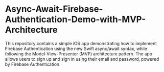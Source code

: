 # Async-Await-Firebase-Authentication-Demo-with-MVP-Architecture
This repository contains a simple iOS app demonstrating how to implement Firebase Authentication using the new Swift async/await syntax, while following the Model-View-Presenter (MVP) architecture pattern. The app allows users to sign up and sign in using their email and password, powered by Firebase Authentication.
